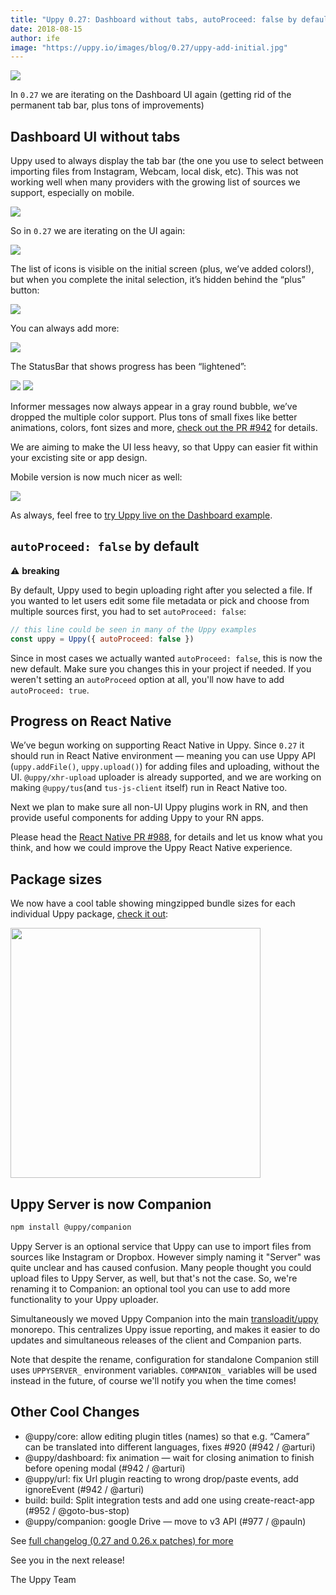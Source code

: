```yaml
---
title: "Uppy 0.27: Dashboard without tabs, autoProceed: false by default, work on React Native"
date: 2018-08-15
author: ife
image: "https://uppy.io/images/blog/0.27/uppy-add-initial.jpg"
---
```


<img src="/images/blog/0.27/uppy-add-initial.jpg">

In `0.27` we are iterating on the Dashboard UI again (getting rid of the permanent tab bar, plus tons of improvements)

<!--more-->

## Dashboard UI without tabs

Uppy used to always display the tab bar (the one you use to select between importing files from Instagram, Webcam, local disk, etc). This was not working well when many providers with the growing list of sources we support, especially on mobile.

<img src="/images/blog/0.27/uppy-with-tabs.jpg">

So in `0.27` we are iterating on the UI again:

<img src="/images/blog/0.27/uppy-add-initial.jpg">

The list of icons is visible on the initial screen (plus, we’ve added colors!), but when you complete the inital selection, it’s hidden behind the “plus” button:

<img src="/images/blog/0.27/uppy-files-selected.jpg">

You can always add more:

<img src="/images/blog/0.27/uppy-add-more.jpg">

The StatusBar that shows progress has been “lightened”:

<img src="/images/blog/0.27/uppy-upload-in-progress.jpg">

<img src="/images/blog/0.27/uppy-upload-complete.jpg">

Informer messages now always appear in a gray round bubble, we’ve dropped the multiple color support. Plus tons of small fixes like better animations, colors, font sizes and more, [check out the PR #942](https://github.com/transloadit/uppy/pull/942) for details.

We are aiming to make the UI less heavy, so that Uppy can easier fit within your excisting site or app design.

Mobile version is now much nicer as well:

<img src="/images/blog/0.27/uppy-mobile.jpg">

As always, feel free to [try Uppy live on the Dashboard example](https://uppy.io/examples/dashboard/).

## `autoProceed: false` by default

⚠️ **breaking**

By default, Uppy used to begin uploading right after you selected a file. If you wanted to let users edit some file metadata or pick and choose from multiple sources first, you had to set `autoProceed: false`:

```js
// this line could be seen in many of the Uppy examples
const uppy = Uppy({ autoProceed: false })
```

Since in most cases we actually wanted `autoProceed: false`, this is now the new default. Make sure you changes this in your project if needed. If you weren't setting an `autoProceed` option at all, you'll now have to add `autoProceed: true`.

## Progress on React Native

We’ve begun working on supporting React Native in Uppy. Since `0.27` it should run in React Native environment — meaning you can use Uppy API (`uppy.addFile()`, `uppy.upload()`) for adding files and uploading, without the UI. `@uppy/xhr-upload` uploader is already supported, and we are working on making `@uppy/tus`(and `tus-js-client` itself) run in React Native too.

Next we plan to make sure all non-UI Uppy plugins work in RN, and then provide useful components for adding Uppy to your RN apps.

Please head the [React Native PR #988](https://github.com/transloadit/uppy/pull/988), for details and let us know what you think, and how we could improve the Uppy React Native experience.

## Package sizes

We now have a cool table showing mingzipped bundle sizes for each individual Uppy package, [check it out](https://uppy.io/docs/stats/#bundle-sizes):

<img width="400" src="/images/blog/0.27/uppy-sizes.png">

## Uppy Server is now Companion

```bash
npm install @uppy/companion
```

Uppy Server is an optional service that Uppy can use to import files from sources like Instagram or Dropbox. However simply naming it "Server" was quite unclear and has caused confusion. Many people thought you could upload files to Uppy Server, as well, but that's not the case. So, we're renaming it to Companion: an optional tool you can use to add more functionality to your Uppy uploader.

Simultaneously we moved Uppy Companion into the main [transloadit/uppy](https://github.com/transloadit/uppy) monorepo. This centralizes Uppy issue reporting, and makes it easier to do updates and simultaneous releases of the client and Companion parts.

Note that despite the rename, configuration for standalone Companion still uses `UPPYSERVER_` environment variables. `COMPANION_` variables will be used instead in the future, of course we'll notify you when the time comes!

## Other Cool Changes

- @uppy/core: allow editing plugin titles (names) so that e.g. “Camera” can be translated into different languages, fixes #920 (#942 / @arturi)
- @uppy/dashboard: fix animation — wait for closing animation to finish before opening modal (#942 / @arturi)
- @uppy/url: fix Url plugin reacting to wrong drop/paste events, add ignoreEvent (#942 / @arturi)
- build: build: Split integration tests and add one using create-react-app (#952 / @goto-bus-stop)
- @uppy/companion: google Drive — move to v3 API (#977 / @pauln)

See [full changelog (0.27 and 0.26.x patches) for more](https://github.com/transloadit/uppy/blob/master/CHANGELOG.md#0270)

See you in the next release!

The Uppy Team
